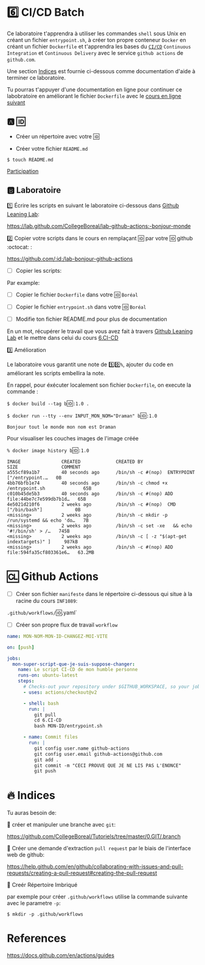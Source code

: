 # :six: CI/CD Batch

Ce laboratoire t'apprendra à utiliser les commandes `shell` sous Unix en créant un fichier `entrypoint.sh`, à créer ton propre conteneur `Docker` en créant un fichier `Dockerfile` et t'apprendra les bases du [`CI/CD`](https://en.wikipedia.org/wiki/CI/CD) `Continuous Integration` et `Continuous Delivery` avec le service `github actions` de `github.com`.

Une section [Indices](#fire-indices) est fournie ci-dessous comme documentation d'aide à terminer ce laboratoire.

Tu pourras t'appuyer d'une documentation en ligne pour continuer ce labobratoire en améliorant le fichier `Dockerfile` avec le [cours en ligne suivant](https://www.linkedin.com/learning/docker-essential-training-3-image-creation-management-and-registry/analyzing-a-dockerfile)

## :a: :id:

* Créer un répertoire avec votre :id:

* Créer votre fichier `README.md`

```
$ touch README.md
```

[Participation](Participation.md)

## :b: Laboratoire

:one: Écrire les scripts en suivant le laboratoire ci-dessous dans [Github Leaning Lab](https://lab.github.com/CollegeBoreal):

https://lab.github.com/CollegeBoreal/lab-github-actions:-bonjour-monde


:two: Copier votre scripts dans le cours en remplaçant :id: par votre :id: github :octocat: :

https://github.com/:id:/lab-bonjour-github-actions

- [ ] Copier les scripts:

Par example:

  - [ ] Copier le fichier `Dockerfile` dans votre :id: `Boréal` 

  - [ ] Copier le fichier `entrypoint.sh` dans votre :id: `Boréal` 


- [ ] Modifie ton fichier README.md pour plus de documentation


En un mot, récupérer le travail que vous avez fait à travers [Github Leaning Lab](https://lab.github.com/CollegeBoreal) et le mettre dans celui du cours [6.CI-CD](../6.CI-CD)

:three: Amélioration

Le laboratoire vous garantit une note de :five::zero:`%`, ajouter du code en améliorant les scripts embellira la note.

En rappel, pour éxécuter localement son fichier `Dockerfile`, on execute la commande :

`$ docker build --tag b`:id:`:1.0 .`

`$ docker run --tty --env INPUT_MON_NOM="Draman" b`:id:`:1.0`

`Bonjour tout le monde mon nom est Draman`

Pour visualiser les couches images de l'image créée

`% docker image history b`:id:`:1.0`
```
IMAGE               CREATED             CREATED BY                                      SIZE                COMMENT
a555cf89a1b7        40 seconds ago      /bin/sh -c #(nop)  ENTRYPOINT ["/entrypoint.…   0B                  
4bb76bfb1e74        40 seconds ago      /bin/sh -c chmod +x /entrypoint.sh              65B                 
c010b45de5b3        40 seconds ago      /bin/sh -c #(nop) ADD file:44be7c7e599db7b1d…   65B                 
4e5021d210f6        2 weeks ago         /bin/sh -c #(nop)  CMD ["/bin/bash"]            0B                  
<missing>           2 weeks ago         /bin/sh -c mkdir -p /run/systemd && echo 'do…   7B                  
<missing>           2 weeks ago         /bin/sh -c set -xe   && echo '#!/bin/sh' > /…   745B                
<missing>           2 weeks ago         /bin/sh -c [ -z "$(apt-get indextargets)" ]     987kB               
<missing>           2 weeks ago         /bin/sh -c #(nop) ADD file:594fa35cf803361e6…   63.2MB   
```

# :cl: Github Actions

- [ ] Créer son fichier `manifeste` dans le répertoire ci-dessous qui situe à la racine du cours `INF1089`:

`.github/workflows/`:id:.yaml`

- [ ] Créer son propre flux de travail `workflow`

```yaml
name: MON-NOM-MON-ID-CHANGEZ-MOI-VITE

on: [push]

jobs:
  mon-super-script-que-je-suis-suppose-changer:
    name: Le script CI-CD de mon humble personne
    runs-on: ubuntu-latest
    steps:
      # Checks-out your repository under $GITHUB_WORKSPACE, so your job can access it
      - uses: actions/checkout@v2

      - shell: bash
        run: |
          git pull
          cd 6.CI-CD
          bash MON-ID/entrypoint.sh

      - name: Commit files
        run: |
          git config user.name github-actions
          git config user.email github-actions@github.com
          git add .
          git commit -m "CECI PROUVE QUE JE NE LIS PAS L'ENONCE"
          git push
```

# :fire: Indices 

Tu auras besoin de:

:round_pushpin: créer et manipuler une branche avec `git`:

https://github.com/CollegeBoreal/Tutoriels/tree/master/0.GIT/.branch

:round_pushpin: Créer une demande d'extraction `pull request` par le biais de l'interface web de github: 

https://help.github.com/en/github/collaborating-with-issues-and-pull-requests/creating-a-pull-request#creating-the-pull-request

:round_pushpin: Creér Répertoire Imbriqué

par exemple pour créer `.github/workflows` utilise la commande suivante avec le parametre `-p`:

```
$ mkdir -p .github/workflows
```

# References

https://docs.github.com/en/actions/guides
